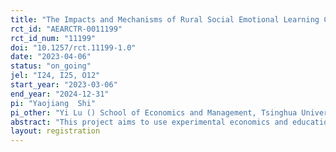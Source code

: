```yaml
---
title: "The Impacts and Mechanisms of Rural Social Emotional Learning Classes in China"
rct_id: "AEARCTR-0011199"
rct_id_num: "11199"
doi: "10.1257/rct.11199-1.0"
date: "2023-04-06"
status: "on_going"
jel: "I24, I25, O12"
start_year: "2023-03-06"
end_year: "2024-12-31"
pi: "Yaojiang  Shi"
pi_other: "Yi Lu () School of Economics and Management, Tsinghua University, Beijing, China; Fang  ChangCenter for Experimental Economics in Education, Shaanxi Normal University, Xi’an, China; Han LiuCenter for Experimental Economics in Education, Shaanxi Normal University, Xi’an, China; Bin TangCenter for Experimental Economics in Education, Shaanxi Normal University, Xi’an, China"
abstract: "This project aims to use experimental economics and educational science to improve students’ social-emotional development in rural areas by conducting social and emotional learning courses in rural primary schools. The project will use randomized controlled trials (RCTs) to evaluate the impact of social-emotional learning (SEL) classes on students’ self-awareness, self-esteem, psychological health, interpersonal relationships, behavior problems, and psychological pressures. In the first treatment arm, rural class teachers (without requirement on psychology background) will be given a 2-day training on SEL every semester and then asked to teach SEL classes to rural students once every week in consecutive semesters. In the second treatment arm, rural teachers and students will receive the same basic treatment (as in treatment group 1). In addition, to motivate and augment the ability of the unskilled rural teachers, teachers from the same county will form a learning group, with 6-7 teachers in each group, and a chief teacher will be elected by group members to supervise and organize discussion on the teaching of SEL courses. The control group will not receive any treatment. This project aims to compare the effects of the two interventions relative to the control group."
layout: registration
---
```


